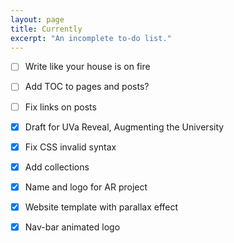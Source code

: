 ```yaml
---
layout: page
title: Currently
excerpt: "An incomplete to-do list."
---
```



- [ ] Write like your house is on fire
- [ ] Add TOC to pages and posts?
- [ ] Fix links on posts


- [X] Draft for UVa Reveal, Augmenting the University
- [X] Fix CSS invalid syntax
- [X] Add collections
- [X] Name and logo for AR project
- [X] Website template with parallax effect
- [X] Nav-bar animated logo

